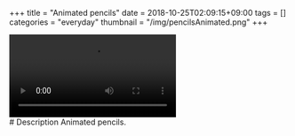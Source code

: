 +++
title = "Animated pencils"
date = 2018-10-25T02:09:15+09:00
tags = []
categories = "everyday"
thumbnail = "/img/pencilsAnimated.png"
+++

<div class="image">
<video autoplay loop id="vid" src="/video/pencilsAnim.mp4" type="video/mp4">
<img src="/img/pencils#2.png">
</div>

<div class="description">
# Description
Animated pencils.
